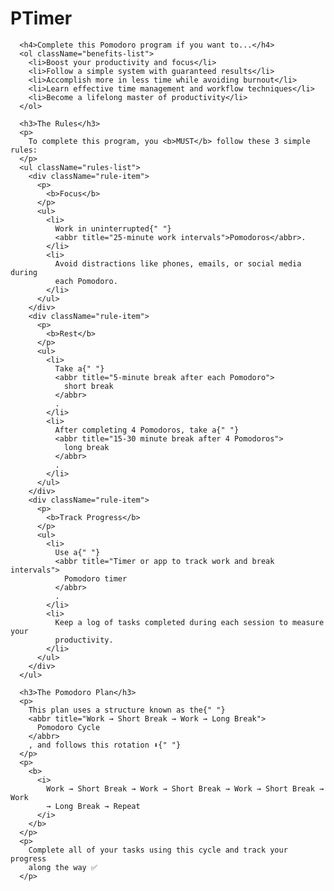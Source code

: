 # PTimer

      <h4>Complete this Pomodoro program if you want to...</h4>
      <ol className="benefits-list">
        <li>Boost your productivity and focus</li>
        <li>Follow a simple system with guaranteed results</li>
        <li>Accomplish more in less time while avoiding burnout</li>
        <li>Learn effective time management and workflow techniques</li>
        <li>Become a lifelong master of productivity</li>
      </ol>

      <h3>The Rules</h3>
      <p>
        To complete this program, you <b>MUST</b> follow these 3 simple rules:
      </p>
      <ul className="rules-list">
        <div className="rule-item">
          <p>
            <b>Focus</b>
          </p>
          <ul>
            <li>
              Work in uninterrupted{" "}
              <abbr title="25-minute work intervals">Pomodoros</abbr>.
            </li>
            <li>
              Avoid distractions like phones, emails, or social media during
              each Pomodoro.
            </li>
          </ul>
        </div>
        <div className="rule-item">
          <p>
            <b>Rest</b>
          </p>
          <ul>
            <li>
              Take a{" "}
              <abbr title="5-minute break after each Pomodoro">
                short break
              </abbr>
              .
            </li>
            <li>
              After completing 4 Pomodoros, take a{" "}
              <abbr title="15-30 minute break after 4 Pomodoros">
                long break
              </abbr>
              .
            </li>
          </ul>
        </div>
        <div className="rule-item">
          <p>
            <b>Track Progress</b>
          </p>
          <ul>
            <li>
              Use a{" "}
              <abbr title="Timer or app to track work and break intervals">
                Pomodoro timer
              </abbr>
              .
            </li>
            <li>
              Keep a log of tasks completed during each session to measure your
              productivity.
            </li>
          </ul>
        </div>
      </ul>

      <h3>The Pomodoro Plan</h3>
      <p>
        This plan uses a structure known as the{" "}
        <abbr title="Work → Short Break → Work → Long Break">
          Pomodoro Cycle
        </abbr>
        , and follows this rotation ⬇️{" "}
      </p>
      <p>
        <b>
          <i>
            Work → Short Break → Work → Short Break → Work → Short Break → Work
            → Long Break → Repeat
          </i>
        </b>
      </p>
      <p>
        Complete all of your tasks using this cycle and track your progress
        along the way ✅
      </p>
